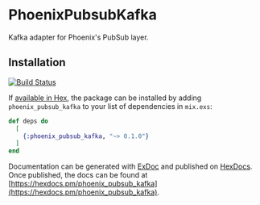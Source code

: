 # PhoenixPubsubKafka

Kafka adapter for Phoenix's PubSub layer.

## Installation

[![Build Status](https://travis-ci.org/ohr486/phoenix_pubsub_kafka.svg?branch=master)](https://travis-ci.org/ohr486/phoenix_pubsub_kafka)

If [available in Hex](https://hex.pm/docs/publish), the package can be installed
by adding `phoenix_pubsub_kafka` to your list of dependencies in `mix.exs`:

```elixir
def deps do
  [
    {:phoenix_pubsub_kafka, "~> 0.1.0"}
  ]
end
```

Documentation can be generated with [ExDoc](https://github.com/elixir-lang/ex_doc)
and published on [HexDocs](https://hexdocs.pm). Once published, the docs can
be found at [https://hexdocs.pm/phoenix_pubsub_kafka](https://hexdocs.pm/phoenix_pubsub_kafka).

